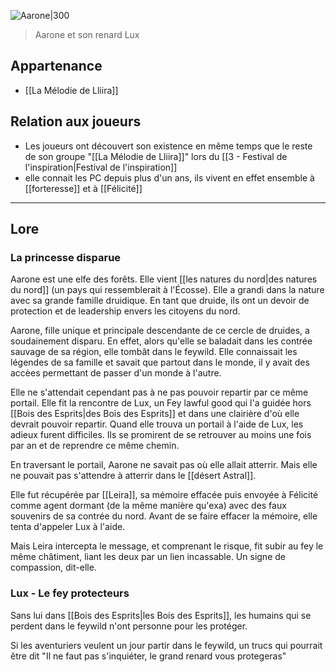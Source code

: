 ![Aarone|300](3321cf1fbe1d2b5144286a73656bfd6c.png)
> Aarone et son renard Lux
## Appartenance
- [[La Mélodie de Lliira]]

## Relation aux joueurs
- Les joueurs ont découvert son existence en même temps que le reste de son groupe "[[La Mélodie de Lliira]]" lors du [[3 - Festival de l'inspiration|Festival de l'inspiration]]
- elle connait les PC depuis plus d'un ans, ils vivent en effet ensemble à [[forteresse]] et à [[Félicité]]

---
## Lore
### La princesse disparue
Aarone est une elfe des forêts. Elle vient [[les natures du nord|des natures du nord]] (un pays qui ressemblerait à l'Écosse). Elle a grandi dans la nature avec sa grande famille druidique. En tant que druide, ils ont un devoir de protection et de leadership envers les citoyens du nord.

Aarone, fille unique et principale descendante de ce cercle de druides, a soudainement disparu. En effet, alors qu'elle se baladait dans les contrée sauvage de sa région, elle tombât dans le feywild. 
Elle connaissait les légendes de sa famille et savait que partout dans le monde, il y avait des accèes permettant de passer d'un monde à l'autre.

Elle ne s'attendait cependant pas à ne pas pouvoir repartir par ce même portail. Elle fit la rencontre de Lux, un Fey lawful good qui l'a guidée hors [[Bois des Esprits|des Bois des Esprits]] et dans une clairière d'où elle devrait pouvoir repartir. Quand elle trouva un portail à l'aide de Lux, les adieux furent difficiles. Ils se promirent de se retrouver au moins une fois par an et de reprendre ce même chemin.

En traversant le portail, Aarone ne savait pas où elle allait atterrir. Mais elle ne pouvait pas s'attendre à atterrir dans le [[désert Astral]].

Elle fut récupérée par [[Leira]], sa mémoire effacée puis envoyée à Félicité comme agent dormant (de la même manière qu'exa) avec des faux souvenirs de sa contrée du nord.
Avant de se faire effacer la mémoire, elle tenta d'appeler Lux à l'aide. 

Mais Leira intercepta le message, et comprenant le risque, fit subir au fey le même châtiment, liant les deux par un lien incassable. Un signe de compassion, dit-elle.

### Lux - Le fey protecteurs
Sans lui dans [[Bois des Esprits|les Bois des Esprits]], les humains qui se perdent dans le feywild n'ont personne pour les protéger.

Si les aventuriers veulent un jour partir dans le feywild, un trucs qui pourrait être dit
"Il ne faut pas s'inquiéter, le grand renard vous protegeras"